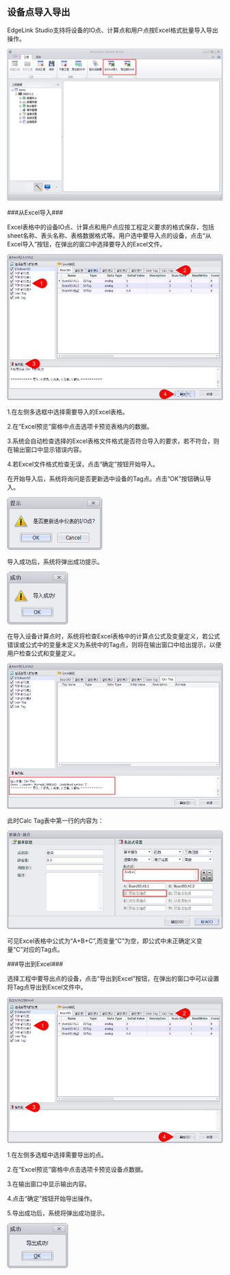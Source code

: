 ## 设备点导入导出 ##

EdgeLink Studio支持将设备的IO点、计算点和用户点按Excel格式批量导入导出操作。

![](ImportExport_importexport.png)

###从Excel导入###

Excel表格中的设备IO点、计算点和用户点应按工程定义要求的格式保存，包括sheet名称、表头名称、表格数据格式等。用户选中要导入点的设备，点击“从Excel导入”按钮，在弹出的窗口中选择要导入的Excel文件。

![](ImportExport_import.png)

1.在左侧多选框中选择需要导入的Excel表格。

2.在“Excel预览”窗格中点击选项卡预览表格内的数据。

3.系统会自动检查选择的Excel表格文件格式是否符合导入的要求，若不符合，则在输出窗口中显示错误内容。

4.若Excel文件格式检查无误，点击“确定”按钮开始导入。

在开始导入后，系统将询问是否更新选中设备的Tag点。点击“OK”按钮确认导入。

![](ImportExport_importask.png)

导入成功后，系统将弹出成功提示。

![](ImportExport_importok.png)

在导入设备计算点时，系统将检查Excel表格中的计算点公式及变量定义，若公式错误或公式中的变量未定义为系统中的Tag点，则将在输出窗口中给出提示，以便用户检查公式和变量定义。

![](ImportExport_importerror.png)

此时Calc Tag表中第一行的内容为：

![](ImportExport_formula.png)

可见Excel表格中公式为“A+B+C”,而变量“C”为空，即公式中未正确定义变量“C”对应的Tag点。

###导出到Excel###

选择工程中要导出点的设备，点击“导出到Excel”按钮，在弹出的窗口中可以设置将Tag点导出到Excel文件中。

![](ImportExport_export.png)

1.在左侧多选框中选择需要导出的点。

2.在“Excel预览”窗格中点击选项卡预览设备点数据。

3.在输出窗口中显示输出内容。

4.点击“确定”按钮开始导出操作。

5.导出成功后，系统将弹出成功提示。

![](ImportExport_exportok.png)